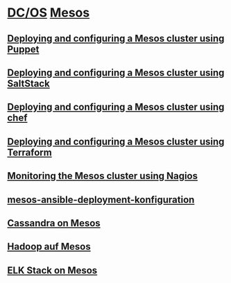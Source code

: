 # [DC/OS](../dcos) [Mesos](../mesos)

## [Deploying and configuring a Mesos cluster using Puppet](../mesos-puppet-deployment-konfiguration)

## [Deploying and configuring a Mesos cluster using SaltStack](../mesos-saltstck-deployment-konfiguration)

## [Deploying and configuring a Mesos cluster using chef](../mesos-chef-deployment-konfiguration)

## [Deploying and configuring a Mesos cluster using Terraform](../mesos-terraform-deployment-konfiguration)

## [Monitoring the Mesos cluster using Nagios](../mesos-monitoring-nagios)

## [mesos-ansible-deployment-konfiguration](../mesos-ansible-deployment-konfiguration)

## [Cassandra on Mesos](../mesos-cassandra)

## [Hadoop auf Mesos](../mesos-hadoop)

## [ELK Stack on Mesos](../mesos-elk-stack)